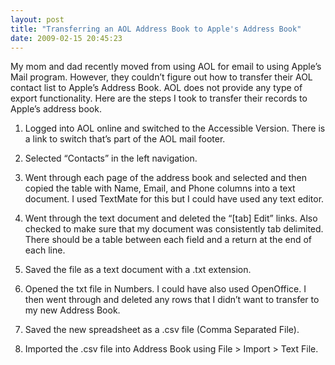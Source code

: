 ```yaml
---
layout: post
title: "Transferring an AOL Address Book to Apple's Address Book"
date: 2009-02-15 20:45:23
---
```


My mom and dad recently moved from using AOL for email to using Apple’s Mail program. However, they couldn’t figure out how to transfer their AOL contact list to Apple’s Address Book. AOL does not provide any type of export functionality. Here are the steps I took to transfer their records to Apple’s address book. 

1.  Logged into AOL online and switched to the Accessible Version. There is a link to switch that’s part of the AOL mail footer. 

2.  Selected “Contacts” in the left navigation. 

3.  Went through each page of the address book and selected and then copied the table with Name, Email, and Phone columns into a text document. I used TextMate for this but I could have used any text editor. 

4.  Went through the text document and deleted the “[tab] Edit” links. Also checked to make sure that my document was consistently tab delimited. There should be a table between each field and a return at the end of each line. 

5.  Saved the file as a text document with a .txt extension. 

6.  Opened the txt file in Numbers. I could have also used OpenOffice. I then went through and deleted any rows that I didn’t want to transfer to my new Address Book. 

7.  Saved the new spreadsheet as a .csv file (Comma Separated File). 

8.  Imported the .csv file into Address Book using File > Import > Text File.